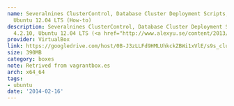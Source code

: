 ```yaml
---
name: Severalnines ClusterControl, Database Cluster Deployment Scripts, VBox 4.2.10,
  Ubuntu 12.04 LTS (How-to)
description: Severalnines ClusterControl, Database Cluster Deployment Scripts, VBox
  4.2.10, Ubuntu 12.04 LTS (<a href="http://www.alexyu.se/content/2013/03/vagrant-box-severalnines-database-cluster-deployment-scripts">How-to</a>)
provider: VirtualBox
link: https://googledrive.com/host/0B-J3zLLFd9HMLUhkckZBWi1xVlE/s9s_clustercontrol.box
size: 390MB
category: boxes
note: Retrived from vagrantbox.es
arch: x64_64
tags:
- ubuntu
date: '2014-02-16'
---
```

